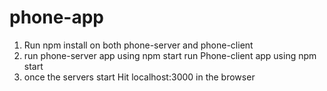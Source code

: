# phone-app
1. Run npm install on both phone-server and phone-client
2. run phone-server app using npm start
   run Phone-client app using npm start
3. once the servers start
   Hit localhost:3000 in the browser
